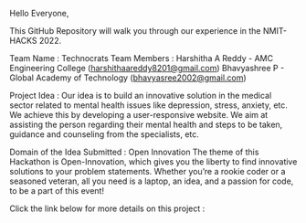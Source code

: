 Hello Everyone,

This GitHub Repository will walk you through our experience in the NMIT-HACKS 2022.

Team Name : Technocrats Team Members : Harshitha A Reddy - AMC Engineering College (harshithaareddy8201@gmail.com) Bhavyashree P - Global Academy of Technology (bhavyasree2002@gmail.com)

Project Idea : Our idea is to build an innovative solution in the medical sector related to mental health issues like depression, stress, anxiety, etc. We achieve this by developing a user-responsive website. We aim at assisting the person regarding their mental health and steps to be taken, guidance and counseling from the specialists, etc.

Domain of the Idea Submitted : Open Innovation The theme of this Hackathon is Open-Innovation, which gives you the liberty to find innovative solutions to your problem statements. Whether you’re a rookie coder or a seasoned veteran, all you need is a laptop, an idea, and a passion for code, to be a part of this event!

Click the link below for more details on this project :
